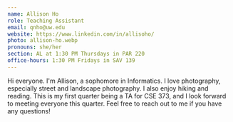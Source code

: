 ```yaml
---
name: Allison Ho
role: Teaching Assistant
email: qnho@uw.edu
website: https://www.linkedin.com/in/allisoho/
photo: allison-ho.webp
pronouns: she/her
section: AL at 1:30 PM Thursdays in PAR 220
office-hours: 1:30 PM Fridays in SAV 139
---
```


Hi everyone. I'm Allison, a sophomore in Informatics. I love photography, especially street and landscape photography. I also enjoy hiking and reading. This is my first quarter being a TA for CSE 373, and I look forward to meeting everyone this quarter. Feel free to reach out to me if you have any questions!
